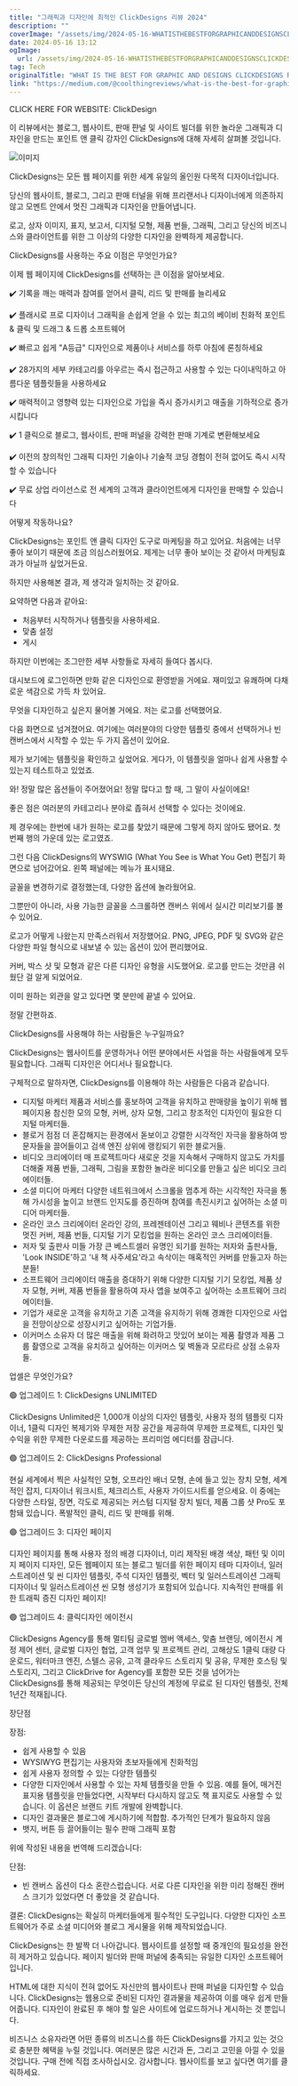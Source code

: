 ```yaml
---
title: "그래픽과 디자인에 최적인 ClickDesigns 리뷰 2024"
description: ""
coverImage: "/assets/img/2024-05-16-WHATISTHEBESTFORGRAPHICANDDESIGNSCLICKDESIGNSREVIEWS2024_0.png"
date: 2024-05-16 13:12
ogImage: 
  url: /assets/img/2024-05-16-WHATISTHEBESTFORGRAPHICANDDESIGNSCLICKDESIGNSREVIEWS2024_0.png
tag: Tech
originalTitle: "WHAT IS THE BEST FOR GRAPHIC AND DESIGNS CLICKDESIGNS REVIEWS 2024"
link: "https://medium.com/@coolthingreviews/what-is-the-best-for-graphic-and-designs-clickdesigns-reviews-2024-8592d6fda876"
---
```



CLICK HERE FOR WEBSITE: ClickDesign

이 리뷰에서는 블로그, 웹사이트, 판매 퍈널 및 사이트 빌더를 위한 놀라운 그래픽과 디자인을 만드는 포인트 앤 클릭 강자인 ClickDesigns에 대해 자세히 살펴볼 것입니다.

![이미지](/assets/img/2024-05-16-WHATISTHEBESTFORGRAPHICANDDESIGNSCLICKDESIGNSREVIEWS2024_0.png)

ClickDesigns는 모든 웹 페이지를 위한 세계 유일의 올인원 다목적 디자이너입니다.

<div class="content-ad"></div>

당신의 웹사이트, 블로그, 그리고 판매 터널을 위해 프리랜서나 디자이너에게 의존하지 않고 모멘트 안에서 멋진 그래픽과 디자인을 만들어냅니다.

로고, 상자 이미지, 표지, 보고서, 디지털 모형, 제품 번들, 그래픽, 그리고 당신의 비즈니스와 클라이언트를 위한 그 이상의 다양한 디자인을 완벽하게 제공합니다.

ClickDesigns를 사용하는 주요 이점은 무엇인가요?

이제 웹 페이지에 ClickDesigns를 선택하는 큰 이점을 알아보세요.

<div class="content-ad"></div>

✔️ 기록을 깨는 매력과 참여를 얻어서 클릭, 리드 및 판매를 늘리세요

✔️ 플래시로 프로 디자이너 그래픽을 손쉽게 얻을 수 있는 최고의 베이비 친화적 포인트 & 클릭 및 드래그 & 드롭 소프트웨어

✔️ 빠르고 쉽게 "A등급" 디자인으로 제품이나 서비스를 하루 아침에 론칭하세요

✔️ 28가지의 세부 카테고리를 아우르는 즉시 접근하고 사용할 수 있는 다이내믹하고 아름다운 템플릿들을 사용하세요

<div class="content-ad"></div>

✔️ 매력적이고 영향력 있는 디자인으로 가입을 즉시 증가시키고 매출을 기하적으로 증가시킵니다

✔️ 1 클릭으로 블로그, 웹사이트, 판매 퍼널을 강력한 판매 기계로 변환해보세요

✔️ 이전의 창의적인 그래픽 디자인 기술이나 기술적 코딩 경험이 전혀 없어도 즉시 시작할 수 있습니다

✔️ 무료 상업 라이선스로 전 세계의 고객과 클라이언트에게 디자인을 판매할 수 있습니다

<div class="content-ad"></div>

어떻게 작동하나요?

ClickDesigns는 포인트 앤 클릭 디자인 도구로 마케팅을 하고 있어요. 처음에는 너무 좋아 보이기 때문에 조금 의심스러웠어요. 제게는 너무 좋아 보이는 것 같아서 마케팅효과가 아닐까 싶었거든요.

하지만 사용해본 결과, 제 생각과 일치하는 것 같아요.

요약하면 다음과 같아요:

<div class="content-ad"></div>

- 처음부터 시작하거나 템플릿을 사용하세요.
- 맞춤 설정
- 게시

하지만 이번에는 조그만한 세부 사항들로 자세히 들여다 봅시다.

대시보드에 로그인하면 만화 같은 디자인으로 환영받을 거에요. 재미있고 유쾌하며 다채로운 색감으로 가득 차 있어요.

무엇을 디자인하고 싶은지 물어볼 거에요. 저는 로고를 선택했어요.

<div class="content-ad"></div>

다음 화면으로 넘겨졌어요. 여기에는 여러분야의 다양한 템플릿 중에서 선택하거나 빈 캔버스에서 시작할 수 있는 두 가지 옵션이 있어요.

제가 보기에는 템플릿을 확인하고 싶었어요. 게다가, 이 템플릿을 얼마나 쉽게 사용할 수 있는지 테스트하고 있었죠.

와! 정말 많은 옵션들이 주어졌어요! 정말 많다고 할 때, 그 말이 사실이에요!

좋은 점은 여러분의 카테고리나 분야로 좁혀서 선택할 수 있다는 것이에요.

<div class="content-ad"></div>

제 경우에는 한번에 내가 원하는 로고를 찾았기 때문에 그렇게 하지 않아도 됐어요. 첫 번째 행의 가운데 있는 로고였죠.

그런 다음 ClickDesigns의 WYSWIG (What You See is What You Get) 편집기 화면으로 넘어갔어요. 왼쪽 패널에는 메뉴가 표시돼요.

글꼴을 변경하기로 결정했는데, 다양한 옵션에 놀라웠어요.

그뿐만이 아니라, 사용 가능한 글꼴을 스크롤하면 캔버스 위에서 실시간 미리보기를 볼 수 있어요.

<div class="content-ad"></div>

로고가 어떻게 나왔는지 만족스러워서 저장했어요. PNG, JPEG, PDF 및 SVG와 같은 다양한 파일 형식으로 내보낼 수 있는 옵션이 있어 편리했어요.

커버, 박스 샷 및 모형과 같은 다른 디자인 유형을 시도했어요. 로고를 만드는 것만큼 쉬웠단 걸 알게 되었어요.

이미 원하는 외관을 알고 있다면 몇 분만에 끝낼 수 있어요.

정말 간편하죠.

<div class="content-ad"></div>

ClickDesigns를 사용해야 하는 사람들은 누구일까요?

ClickDesigns는 웹사이트를 운영하거나 어떤 분야에서든 사업을 하는 사람들에게 모두 필요합니다. 그래픽 디자인은 어디서나 필요합니다.

구체적으로 말하자면, ClickDesigns를 이용해야 하는 사람들은 다음과 같습니다.

- 디지털 마케터
제품과 서비스를 홍보하여 고객을 유치하고 판매량을 높이기 위해 웹페이지용 참신한 모의 모형, 커버, 상자 모형, 그리고 창조적인 디자인이 필요한 디지털 마케터들.
- 블로거
점점 더 혼잡해지는 환경에서 돋보이고 강렬한 시각적인 자극을 활용하여 방문자들을 끌어들이고 검색 엔진 상위에 랭킹되기 위한 블로거들.
- 비디오 크리에이터
매 프로젝트마다 새로운 것을 지속해서 구매하지 않고도 가치를 더해줄 제품 번들, 그래픽, 그림을 포함한 놀라운 비디오를 만들고 싶은 비디오 크리에이터들.
- 소셜 미디어 마케터
다양한 네트워크에서 스크롤을 멈추게 하는 시각적인 자극을 통해 가시성을 높이고 브랜드 인지도를 증진하며 참여를 촉진시키고 싶어하는 소셜 미디어 마케터들.
- 온라인 코스 크리에이터
온라인 강의, 프레젠테이션 그리고 웨비나 콘텐츠를 위한 멋진 커버, 제품 번들, 디지털 기기 모킹업을 원하는 온라인 코스 크리에이터들.
- 저자 및 출판사
미들 가장 큰 베스트셀러 유명인 되기를 원하는 저자와 출판사들, 'Look INSIDE'하고 '내 책 사주세요'라고 속삭이는 매혹적인 커버를 만들고자 하는 분들!
- 소프트웨어 크리에이터
매출을 증대하기 위해 다양한 디지털 기기 모킹업, 제품 상자 모형, 커버, 제품 번들을 활용하여 자사 앱을 보여주고 싶어하는 소프트웨어 크리에이터들.
- 기업가
새로운 고객을 유치하고 기존 고객을 유지하기 위해 경쾌한 디자인으로 사업을 전망이상으로 성장시키고 싶어하는 기업가들.
- 이커머스 소유자
더 많은 매출을 위해 화려하고 맛있어 보이는 제품 촬영과 제품 그룹 촬영으로 고객을 유치하고 싶어하는 이커머스 및 벽돌과 모르타르 상점 소유자들.

<div class="content-ad"></div>

업셀은 무엇인가요?

🟢 업그레이드 1: ClickDesigns UNLIMITED

ClickDesigns Unlimited은 1,000개 이상의 디자인 템플릿, 사용자 정의 템플릿 디자이너, 1클릭 디자인 복제기와 무제한 저장 공간을 제공하여 무제한 프로젝트, 디자인 및 수익을 위한 무제한 다운로드를 제공하는 프리미엄 에디터를 잠급니다.

🟢 업그레이드 2: ClickDesigns Professional

<div class="content-ad"></div>

현실 세계에서 찍은 사실적인 모형, 오프라인 배너 모형, 손에 들고 있는 장치 모형, 세계적인 잡지, 디자이너 워크시트, 체크리스트, 사용자 가이드시트를 얻으세요. 이 중에는 다양한 스타일, 장면, 각도로 제공되는 커스텀 디지털 장치 빌더, 제품 그룹 샷 Pro도 포함돼 있습니다. 폭발적인 클릭, 리드 및 판매를 위해.

🟢 업그레이드 3: 디자인 페이지

디자인 페이지를 통해 사용자 정의 배경 디자이너, 미리 제작된 배경 색상, 패턴 및 이미지 페이지 디자인, 모든 웹페이지 또는 블로그 빌더를 위한 페이지 테마 디자이너, 일러스트레이션 및 씬 디자인 템플릿, 주석 디자인 템플릿, 벡터 및 일러스트레이션 그래픽 디자이너 및 일러스트레이션 씬 모형 생성기가 포함되어 있습니다. 지속적인 판매를 위한 트래픽 증진 디자인 페이지!

🟢 업그레이드 4: 클릭디자인 에이전시

<div class="content-ad"></div>

ClickDesigns Agency를 통해 멀티팀 글로벌 멤버 액세스, 맞춤 브랜딩, 에이전시 계정 제어 센터, 글로벌 디자인 협업, 고객 업무 및 프로젝트 관리, 고해상도 1클릭 대량 다운로드, 워터마크 엔진, 스텔스 공유, 고객 클라우드 스토리지 및 공유, 무제한 호스팅 및 스토리지, 그리고 ClickDrive for Agency를 포함한 모든 것을 넘어가는 ClickDesigns를 통해 제공되는 무엇이든 당신의 계정에 무료로 된 디자인 템플릿, 전체 1년간 적재됩니다.

장단점

장점:

- 쉽게 사용할 수 있음
- WYSIWYG 편집기는 사용자와 초보자들에게 친화적임
- 쉽게 사용자 정의할 수 있는 다양한 템플릿
- 다양한 디자인에서 사용할 수 있는 자체 템플릿을 만들 수 있음. 예를 들어, 매거진 표지용 템플릿을 만들었다면, 시작부터 다시하지 않고도 책 표지로도 사용할 수 있습니다. 이 옵션은 브랜드 키트 개발에 완벽합니다.
- 디자인 결과물은 블로그에 게시하기에 적합함. 추가적인 단계가 필요하지 않음
- 뱃지, 버튼 등 끌어들이는 필수 판매 그래픽 포함

<div class="content-ad"></div>

위에 작성된 내용을 번역해 드리겠습니다:

단점:
-  빈 캔버스 옵션이 다소 혼란스럽습니다. 서로 다른 디자인을 위한 미리 정해진 캔버스 크기가 있었다면 더 좋았을 것 같습니다.

결론:
ClickDesigns는 확실히 마케터들에게 필수적인 도구입니다. 다양한 디자인 소프트웨어가 주로 소셜 미디어와 블로그 게시물을 위해 제작되었습니다.

<div class="content-ad"></div>

ClickDesigns는 한 발짝 더 나아갑니다. 웹사이트를 설정할 때 중개인의 필요성을 완전히 제거하고 있습니다. 페이지 빌더와 판매 퍼널에 충족되는 유일한 디자인 소프트웨어입니다.

HTML에 대한 지식이 전혀 없어도 자신만의 웹사이트나 판매 퍼널을 디자인할 수 있습니다. ClickDesigns는 웹용으로 준비된 디자인 결과물을 제공하여 이를 매우 쉽게 만들어줍니다. 디자인이 완료된 후 해야 할 일은 사이트에 업로드하거나 게시하는 것 뿐입니다.

비즈니스 소유자라면 어떤 종류의 비즈니스를 하든 ClickDesigns를 가지고 있는 것으로 충분한 혜택을 누릴 것입니다. 여러분은 많은 시간과 돈, 그리고 고민을 아낄 수 있을 것입니다. 구매 전에 직접 조사하십시오. 감사합니다. 웹사이트를 보고 싶다면 여기를 클릭하세요.